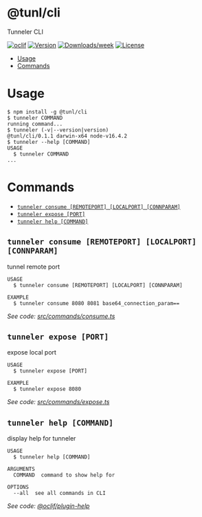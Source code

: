 @tunl/cli
=============

Tunneler CLI

[![oclif](https://img.shields.io/badge/cli-oclif-brightgreen.svg)](https://oclif.io)
[![Version](https://img.shields.io/npm/v/@tunl/cli.svg)](https://npmjs.org/package/@tunl/cli)
[![Downloads/week](https://img.shields.io/npm/dw/@tunl/cli.svg)](https://npmjs.org/package/@tunl/cli)
[![License](https://img.shields.io/npm/l/@tunl/cli.svg)](https://github.com/0x77dev/tunneler/blob/master/package.json)

<!-- toc -->
* [Usage](#usage)
* [Commands](#commands)
<!-- tocstop -->
# Usage
<!-- usage -->
```sh-session
$ npm install -g @tunl/cli
$ tunneler COMMAND
running command...
$ tunneler (-v|--version|version)
@tunl/cli/0.1.1 darwin-x64 node-v16.4.2
$ tunneler --help [COMMAND]
USAGE
  $ tunneler COMMAND
...
```
<!-- usagestop -->
# Commands
<!-- commands -->
* [`tunneler consume [REMOTEPORT] [LOCALPORT] [CONNPARAM]`](#tunneler-consume-remoteport-localport-connparam)
* [`tunneler expose [PORT]`](#tunneler-expose-port)
* [`tunneler help [COMMAND]`](#tunneler-help-command)

## `tunneler consume [REMOTEPORT] [LOCALPORT] [CONNPARAM]`

tunnel remote port

```
USAGE
  $ tunneler consume [REMOTEPORT] [LOCALPORT] [CONNPARAM]

EXAMPLE
  $ tunneler consume 8080 8081 base64_connection_param==
```

_See code: [src/commands/consume.ts](https://github.com/0x77dev/tunneler/blob/v0.1.1/src/commands/consume.ts)_

## `tunneler expose [PORT]`

expose local port

```
USAGE
  $ tunneler expose [PORT]

EXAMPLE
  $ tunneler expose 8080
```

_See code: [src/commands/expose.ts](https://github.com/0x77dev/tunneler/blob/v0.1.1/src/commands/expose.ts)_

## `tunneler help [COMMAND]`

display help for tunneler

```
USAGE
  $ tunneler help [COMMAND]

ARGUMENTS
  COMMAND  command to show help for

OPTIONS
  --all  see all commands in CLI
```

_See code: [@oclif/plugin-help](https://github.com/oclif/plugin-help/blob/v3.2.2/src/commands/help.ts)_
<!-- commandsstop -->
